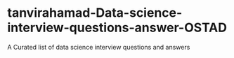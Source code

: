 # tanvirahamad-Data-science-interview-questions-answer-OSTAD
A Curated list of data science interview questions and answers
